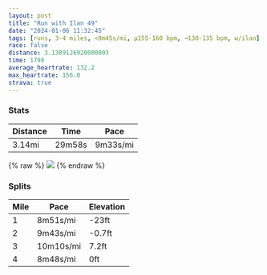 ```yaml
---
layout: post
title: "Run with Ilan 49"
date: "2024-01-06 11:32:45"
tags: [runs, 3-4 miles, <9m45s/mi, μ155-160 bpm, →130-135 bpm, w/ilan]
race: false
distance: 3.1389126920000003
time: 1798
average_heartrate: 132.2
max_heartrate: 156.0
strava: true
---
```


### Stats

| Distance | Time | Pace |
|----------|------|------|
|3.14mi|29m58s|9m33s/mi|

{% raw %}
<img src='https://maps.googleapis.com/maps/api/staticmap?maptype=roadmap&path=enc:kfwwFdvsbMQA[R]`@KREJATOZQNCHQz@Cj@TJh@G`@U`@[XONCHBFZVf@VRRBXj@ANKb@S`@St@_@|@Qp@KRMp@Ab@@DVRhA]J?BBHTERa@`AWz@Sd@GFJPJDHNAFw@fCK`@AVW`@Ij@a@vAMh@g@tA?JNTd@HdA\Ph@h@RTTv@^r@d@bA^DF`@\h@\V^`Al@n@Z\JPPLj@l@Z~@?h@XZB`@NNTZL`@Jp@Tb@DJF|@N\L^@\AhAOHBf@?jAJRNf@Pl@XH?n@g@`@QD@n@@THAo@Ga@VeA@AL?@@A?@EXDNFp@@d@NxAQXQjA?PBt@\J@`@CNMPGlADp@G^PZBBBAD@@XAd@D`A\lAlAXJr@Bz@Y\Aj@Hb@ERNVX`At@d@Pf@Bb@ND?bATx@@\J`ANDD\\|@R^Vj@Lj@\lAd@L@^Cb@Gb@Bn@?nAPf@IZDl@BhBAb@Cb@D`ANj@A|@BXDdB?h@F\?RHx@C`@@\Hn@Ff@?ZHZ?ZH`@@`BTdBAND|@BVH`@ChB@d@@ZHxAFFEP@p@G`BHb@Fp@?VHHGZFr@H|@Bb@Jb@@VF^KP?DB~@BjBN^J^RfF^XH~@BDB^Al@Rb@Rd@CVD\P^Cj@FpAZT?DB&key=AIzaSyC1MId7bFpkLXNAaYhBSTb8jLyiSqzbDtM&size=800x800&markers=color:yellow|label:S|40.75638,-73.99795&markers=color:green|label:F|40.7221,-74.01235000000011'>
{% endraw %}

### Splits

| Mile | Pace | Elevation |
|------|------|-----------|
|1|8m51s/mi|-23ft|
|2|9m43s/mi|-0.7ft|
|3|10m10s/mi|7.2ft|
|4|8m48s/mi|0ft|
